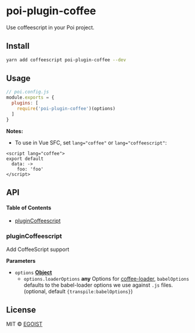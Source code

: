 # poi-plugin-coffee

Use coffeescript in your Poi project.

## Install

```bash
yarn add coffeescript poi-plugin-coffee --dev
```

## Usage

```js
// poi.config.js
module.exports = {
  plugins: [
    require('poi-plugin-coffee')(options)
  ]
}
```

**Notes:**

-   To use in Vue SFC, set `lang="coffee"` or `lang="coffeescript"`:

```vue
<script lang="coffee">
export default
  data: ->
    foo: 'foo'
</script>
```

## API

<!-- Generated by documentation.js. Update this documentation by updating the source code. -->

#### Table of Contents

-   [pluginCoffeescript](#plugincoffeescript)

### pluginCoffeescript

Add CoffeeScript support

**Parameters**

-   `options` **[Object](https://developer.mozilla.org/docs/Web/JavaScript/Reference/Global_Objects/Object)** 
    -   `options.loaderOptions` **any** Options for
        [coffee-loader](https://github.com/webpack-contrib/coffee-loader#options), `babelOptions` defaults to the babel-loader options we use against `.js` files. (optional, default `{transpile:babelOptions}`)

## License

MIT © [EGOIST](https://github.com/egoist)
